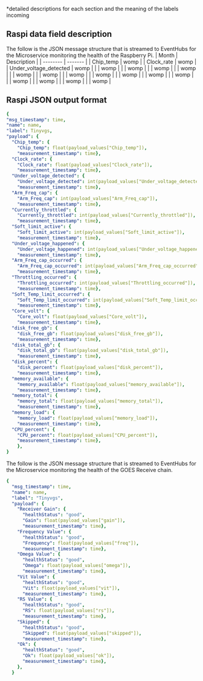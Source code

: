 *detailed descriptions for each section and the meaning of the labels incoming

## Raspi data field description

The follow is the JSON message structure that is streamed to EventHubs for the Microservice monitoring the health of the Raspberry Pi. 
| Month    | Description |
| -------- | ------- |
| Chip_temp  | womp    |
| Clock_rate | womp     |
| Under_voltage_detected    | womp    |
|    | womp    |
|    | womp    |
|    | womp    |
|    | womp    |
|    | womp    |
|    | womp    |
|    | womp    |
|    | womp    |
|    | womp    |
|    | womp    |
|    | womp    |
|    | womp    |
|    | womp    |
|    | womp    |
|    | womp    |


## Raspi JSON output format
```yaml
{
"msg_timestamp": time,
"name": name,
"label": Tinyvgs,
"payload": {
  "Chip_temp": {
    "Chip_temp": float(payload_values["Chip_temp"]),
    "measurement_timestamp": time},
  "Clock_rate": {
    "Clock_rate": float(payload_values["Clock_rate"]),
    "measurement_timestamp": time},
  "Under_voltage_detected": {
    "Under_voltage_detected": int(payload_values["Under_voltage_detected"]),
    "measurement_timestamp": time},
  "Arm_Freq_cap": {
    "Arm_Freq_cap": int(payload_values["Arm_Freq_cap"]),
    "measurement_timestamp": time},                
  "Currently_throttled": {
    "Currently_throttled": int(payload_values["Currently_throttled"]),
    "measurement_timestamp": time},              
  "Soft_limit_active": {
    "Soft_limit_active": int(payload_values["Soft_limit_active"]),
    "measurement_timestamp": time},                                      
  "Under_voltage_happened": {
    "Under_voltage_happened": int(payload_values["Under_voltage_happened"]),
    "measurement_timestamp": time},  
  "Arm_Freq_cap_occurred": {
    "Arm_Freq_cap_occurred": int(payload_values["Arm_Freq_cap_occurred"]),
    "measurement_timestamp": time},  
  "Throttling_occurred": {
    "Throttling_occurred": int(payload_values["Throttling_occurred"]),
    "measurement_timestamp": time},  
  "Soft_Temp_limit_occurred": {
    "Soft_Temp_limit_occurred": int(payload_values["Soft_Temp_limit_occurred"]),
    "measurement_timestamp": time},  
  "Core_volt": {
    "Core_volt": float(payload_values["Core_volt"]),
    "measurement_timestamp": time},
  "disk_free_gb": {
    "disk_free_gb": float(payload_values["disk_free_gb"]),
    "measurement_timestamp": time},
  "disk_total_gb": {
    "disk_total_gb": float(payload_values["disk_total_gb"]),
    "measurement_timestamp": time},
  "disk_percent": {
    "disk_percent": float(payload_values["disk_percent"]),
    "measurement_timestamp": time},
  "memory_available": {
    "memory_available": float(payload_values["memory_available"]),
    "measurement_timestamp": time},
  "memory_total": {
    "memory_total": float(payload_values["memory_total"]),
    "measurement_timestamp": time},
  "memory_load": {
    "memory_load": float(payload_values["memory_load"]),
    "measurement_timestamp": time},
  "CPU_percent": {
    "CPU_percent": float(payload_values["CPU_percent"]),
    "measurement_timestamp": time},
    },
}
```

The follow is the JSON message structure that is streamed to EventHubs for the Microservice monitoring the health of the GOES Receive chain. 
```yaml
{
  "msg_timestamp": time,
  "name": name,
  "label": "Tinyvgs",
  "payload": {
    "Receiver Gain": {
      "healthStatus": "good",
      "Gain": float(payload_values["gain"]),
      "measurement_timestamp": time},
    "Frequency Value": {
      "healthStatus": "good",
      "Frequency": float(payload_values["freq"]),
      "measurement_timestamp": time},
    "Omega Value": {
      "healthStatus": "good",
      "Omega": float(payload_values["omega"]),
      "measurement_timestamp": time},
    "Vit Value": {
      "healthStatus": "good",
      "Vit": float(payload_values["vit"]),
      "measurement_timestamp": time},                
    "RS Value": {
      "healthStatus": "good",
      "RS": float(payload_values["rs"]),
      "measurement_timestamp": time},              
    "Skipped": {
      "healthStatus": "good",
      "Skipped": float(payload_values["skipped"]),
      "measurement_timestamp": time},                                      
    "Ok": {
      "healthStatus": "good",
      "Ok": float(payload_values["ok"]),
      "measurement_timestamp": time},
    },
  }
```

